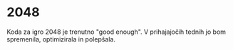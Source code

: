 # 2048
Koda za igro 2048 je trenutno "good enough". V prihajajočih tednih jo bom spremenila, optimizirala in polepšala.
